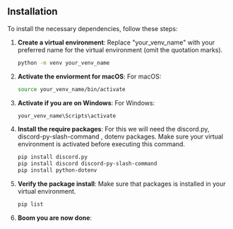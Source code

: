 ## Installation

To install the necessary dependencies, follow these steps:

1. **Create a virtual environment**:
   Replace "your_venv_name" with your preferred name for the virtual environment (omit the quotation marks).

   ```sh
   python -m venv your_venv_name
2. **Activate the enviorment for macOS**:
    For macOS:

    ```sh
    source your_venv_name/bin/activate

2. **Activate if you are on Windows**:
    For Windows:

    ```sh
    your_venv_name\Scripts\activate

3. **Install the require packages**:
    For this we will need the discord.py, discord-py-slash-command , dotenv packages.
    Make sure your virtual environment is activated before executing this command.

    ```sh
    pip install discord.py
    pip install discord discord-py-slash-command
    pip install python-dotenv
    

4. **Verify the package install**:
    Make sure that packages is installed in your virtual environment.

    ```sh
    pip list

5. **Boom you are now done**:

    
